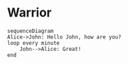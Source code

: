 # Warrior

```mermaid
sequenceDiagram
Alice->John: Hello John, how are you?
loop every minute
    John-->Alice: Great!
end
```